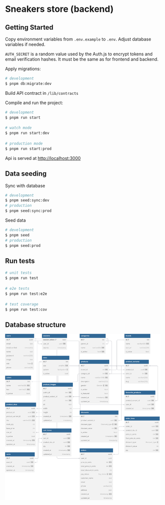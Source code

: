 # Sneakers store (backend)

## Getting Started

Copy environment variables from `.env.example` to `.env`. Adjust
database variables if needed.

`AUTH_SECRET` is a random value used by the Auth.js to encrypt tokens and email
verification hashes. It must be the same as for frontend and backend.

Apply migrations:

```bash
# development
$ pnpm db:migrate:dev
```

Build API contract in `/lib/contracts`

Compile and run the project:

```bash
# development
$ pnpm run start

# watch mode
$ pnpm run start:dev

# production mode
$ pnpm run start:prod
```

Api is served at [http://localhost:3000](http://localhost:3000)

## Data seeding

Sync with database

```bash
# development
$ pnpm seed:sync:dev
# production
$ pnpm seed:sync:prod
```

Seed data

```bash
# development
$ pnpm seed
# production
$ pnpm seed:prod
```

## Run tests

```bash
# unit tests
$ pnpm run test

# e2e tests
$ pnpm run test:e2e

# test coverage
$ pnpm run test:cov
```

## Database structure

![diagram](docs/sneakers-store-db.svg)
